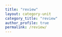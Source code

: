 ```yaml
---
title: "review"
layout: category-unit
category_title: "review"
author_profile: true
permalink: /review/
---
```

